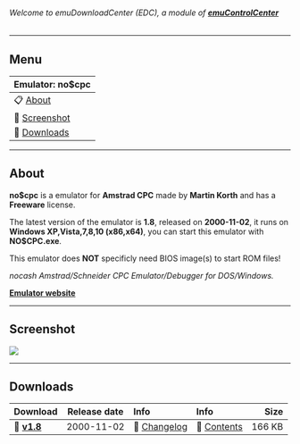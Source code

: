 ###### Welcome to emuDownloadCenter (EDC), a module of [**emuControlCenter**](https://github.com/PhoenixInteractiveNL/emuControlCenter/wiki/)
***
## Menu
| **Emulator: no$cpc** |
|:---------|
| :clipboard: [About](#about) |
| :sunrise: [Screenshot](#screenshot) |
| :floppy_disk: [Downloads](#downloads) |
***
## About
**no$cpc** is a emulator for **Amstrad CPC** made by **Martin Korth** and has a **Freeware** license.

The latest version of the emulator is **1.8**, released on **2000-11-02**, it runs on **Windows XP,Vista,7,8,10 (x86,x64)**, you can start this emulator with **NO$CPC.exe**.

This emulator does **NOT** specificly need BIOS image(s) to start ROM files!

_nocash Amstrad/Schneider CPC Emulator/Debugger for DOS/Windows._

[**Emulator website**](http://problemkaputt.de/index.htm)
***
## Screenshot
![](https://raw.githubusercontent.com/PhoenixInteractiveNL/emuDownloadCenter/master/hooks/nocpc/screen.jpg)
***
## Downloads
| Download | Release date  | Info       | Info       | Size       |
|:---------|:-------------:|:-----------|:-----------|-----------:|
| :floppy_disk: [**v1.8**](https://github.com/PhoenixInteractiveNL/edc-repo0001/raw/master/nocpc/1.8.7z) | 2000-11-02 | :page_facing_up: [Changelog](https://github.com/PhoenixInteractiveNL/edc-repo0001/blob/master/nocpc/1.8_changelog.txt) | :mag_right: [Contents](https://github.com/PhoenixInteractiveNL/edc-repo0001/blob/master/nocpc/1.8_contents.txt) | 166 KB |
